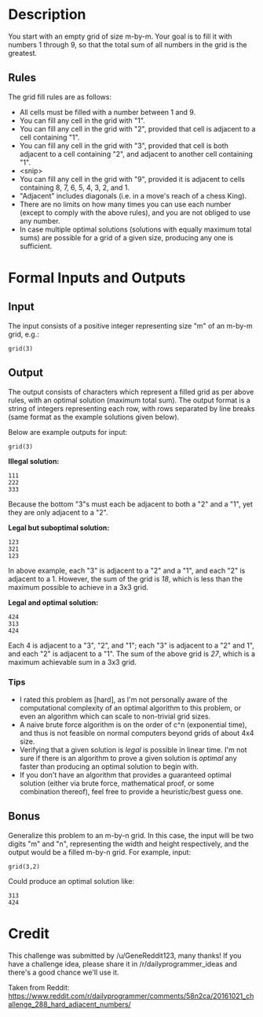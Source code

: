 # Description

You start with an empty grid of size m-by-m. Your goal is to fill it with numbers 1 through 9, so that the total sum of all numbers in the grid is the greatest.

## Rules

The grid fill rules are as follows:

* All cells must be filled with a number between 1 and 9.
* You can fill any cell in the grid with "1".
* You can fill any cell in the grid with "2", provided that cell is adjacent to a cell containing "1".
* You can fill any cell in the grid with "3", provided that cell is both adjacent to a cell containing "2", and adjacent to another cell containing "1".
* &lt;snip&gt;
* You can fill any cell in the grid with "9", provided it is adjacent to cells containing 8, 7, 6, 5, 4, 3, 2, and 1.
* "Adjacent" includes diagonals (i.e. in a move's reach of a chess King).
* There are no limits on how many times you can use each number (except to comply with the above rules), and you are not obliged to use any number.
* In case multiple optimal solutions (solutions with equally maximum total sums) are possible for a grid of a given size, producing any one is sufficient.

# Formal Inputs and Outputs

## Input

The input consists of a positive integer representing size "m" of an m-by-m grid, e.g.:

    grid(3)

## Output

The output consists of characters which represent a filled grid as per above rules, with an optimal solution (maximum total sum). The output format is a string of integers representing each row, with rows separated by line breaks (same format as the example solutions given below).

Below are example outputs for input:

    grid(3)

**Illegal solution:**

    111
    222
    333

Because the bottom "3"s must each be adjacent to both a "2" and a "1", yet they are only adjacent to a "2".

**Legal but suboptimal solution:**

    123
    321
    123

In above example, each "3" is adjacent to a "2" and a "1", and each "2" is adjacent to a 1. However, the sum of the grid is *18*, which is less than the maximum possible to achieve in a 3x3 grid.

**Legal and optimal solution:**

    424
    313
    424

Each 4 is adjacent to a "3", "2", and "1"; each "3" is adjacent to a "2" and 1", and each "2" is adjacent to a "1". The sum of the above grid is *27*, which is a maximum achievable sum in a 3x3 grid.

### Tips

* I rated this problem as [hard], as I'm not personally aware of the computational complexity of an optimal algorithm to this problem, or even an algorithm which can scale to non-trivial grid sizes. 
* A naive brute force algorithm is on the order of c^n (exponential time), and thus is not feasible on normal computers beyond grids of about 4x4 size. 
* Verifying that a given solution is *legal* is possible in linear time. I'm not sure if there is an algorithm to prove a given solution is *optimal* any faster than producing an optimal solution to begin with.
* If you don't have an algorithm that provides a guaranteed optimal solution (either via brute force, mathematical proof, or some combination thereof), feel free to provide a heuristic/best guess one.

## Bonus

Generalize this problem to an m-by-n grid. In this case, the input will be two digits "m" and "n", representing the width and height respectively, and the output would be a filled m-by-n grid. For example, input:

    grid(3,2)

Could produce an optimal solution like:

    313
    424

# Credit

This challenge was submitted by /u/GeneReddit123, many thanks! If you have a challenge idea, please share it in /r/dailyprogrammer_ideas and there's a good chance we'll use it.

Taken from Reddit: https://www.reddit.com/r/dailyprogrammer/comments/58n2ca/20161021_challenge_288_hard_adjacent_numbers/